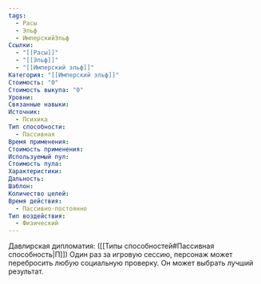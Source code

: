 ```yaml
---
tags:
  - Расы
  - Эльф
  - ИмперскийЭльф
Ссылки:
  - "[[Расы]]"
  - "[[Эльф]]"
  - "[[Имперский эльф]]"
Категория: "[[Имперский эльф]]"
Стоимость: "0"
Стоимость выкупа: "0"
Уровни: 
Связанные навыки: 
Источник:
  - Психика
Тип способности:
  - Пассивная
Время применения: 
Стоимость применения: 
Используемый пул: 
Стоимость пула: 
Характеристики: 
Дальность: 
Шаблон: 
Количество целей: 
Время действия:
  - Пассивно-постоянно
Тип воздействия:
  - Физический
---
```

Давлирская дипломатия:
([[Типы способностей#Пассивная способность|П]]) Один раз за игровую сессию, персонаж может перебросить любую социальную проверку. Он может выбрать лучший результат. 






